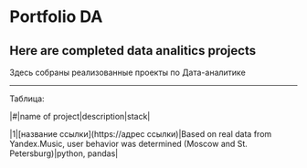 # Portfolio DA
## Here are completed data analitics projects 

Здесь собраны реализованные проекты по Дата-аналитике
___

Таблица:

|#|name of project|description|stack|

|1|[название ссылки](https://адрес ссылки)|Based on real data from Yandex.Music, user behavior was determined (Moscow and St. Petersburg)|python, pandas|

